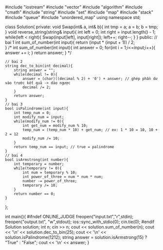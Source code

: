 #include "iostream"
#include "vector"
#include "algorithm"
#include "cmath"
#include "string"
#include "set"
#include "map"
#include "stack"
#include "queue"
#include "unordered_map"
using namespace std;

class Solution{
private:
    void Swap(int& a, int& b){
        int tmp = a;
        a = b;
        b = tmp;
    }
    void reverse_string(string& input){
        int left = 0;
        int right = input.length() - 1;
        while(left < right){
            Swap(input[left], input[right]);
            left++;
            right--;
        }
    }
public:
    // bai 1
    int sum_of_number(int input){
        return (input * (input + 1)) / 2;        
    }
    /*
    int sum_of_number(int input){
        int answer = 0;
        for(int i = 1;i<=input;i++){
            answer += i;
        }
        return answer;
    }
    */

    // bai 2
    string dec_to_bin(int decimal){
        string answer = "";
        while(decimal != 0){
            answer = (char)((decimal % 2) + '0') + answer; // ghép phần dư vào trước kết quả -> dảo ngược
            decimal /= 2;
        }
        return answer;
    }    
    // bai 3
    bool isPalindrome(int input){
        int temp_num = 0;
        int modify_num = input;
        while(modify_num != 0){
            int get_num = modify_num % 10;
            temp_num = (temp_num * 10) + get_num; // ex: 1 * 10 = 10, 10 + 2 = 12 
            modify_num /= 10;
        }
        return temp_num == input; // true = palindrome
    }
    // bai 4
    bool isArmstrong(int number){
        int temporary = number;
        while(temporary != 0){
            int num = temporary % 10;
            int power_of_three = num * num * num;
            number -= power_of_three;
            temporary /= 10;
        }
        return number == 0;
    }
};



int main(){
	#ifndef ONLINE_JUDGE
	freopen("input.txt","r",stdin);
	freopen("output.txt", "w",stdout);
	ios::sync_with_stdio(0);
	cin.tie(0);
	#endif
    Solution solution;
    int n;
    cin >> n;
	cout << solution.sum_of_number(n);
    cout << '\n' << solution.dec_to_bin(25);
    cout << '\n' << solution.isPalindrome(1212);
    string answer = solution.isArmstrong(15) ? "True" : "False";
    cout << '\n' << answer;
}

	
